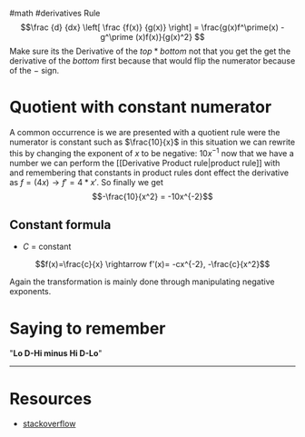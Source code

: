#math #derivatives 
Rule
$$\frac {d} {dx} \left[ \frac {f(x)} {g(x)} \right] = \frac{g(x)f^\prime(x) - g^\prime (x)f(x)}{g(x)^2} $$
Make sure its the Derivative of the $top * bottom$ not that you get the get the derivative of the $bottom$ first because that would flip the numerator because of the $-$ sign.


# Quotient with constant numerator
A common occurrence is we are presented with a quotient rule were the numerator is constant such as $\frac{10}{x}$ in this situation we can rewrite this by changing the exponent of $x$ to be negative: $10x^{-1}$ now that we have a number we can perform the [[Derivative Product rule|product rule]] with and remembering that constants in product rules dont effect the derivative as $f=(4x) \rightarrow f' =4*x'$. So finally we get $$-\frac{10}{x^2} = -10x^{-2}$$
## Constant formula 
- $C$ = constant

$$f(x)=\frac{c}{x} \rightarrow f'(x)= -cx^{-2}, -\frac{c}{x^2}$$

Again the transformation is mainly done through manipulating negative exponents.


# Saying to remember 
"**Lo D-Hi minus Hi D-Lo**"


---
# Resources
- [stackoverflow](https://math.stackexchange.com/questions/1253543/quotient-rule-for-derivatives-am-i-making-this-to-complicated)